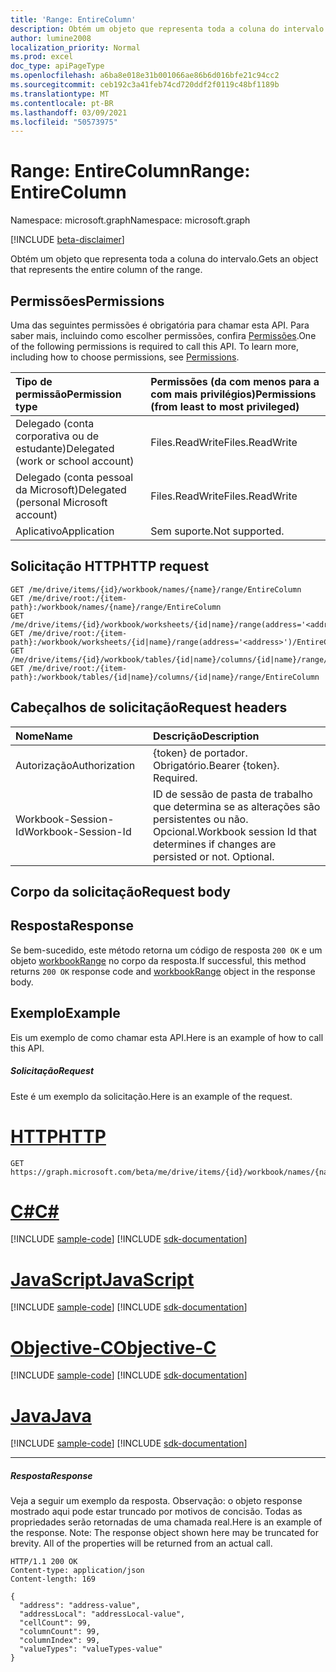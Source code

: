 ```yaml
---
title: 'Range: EntireColumn'
description: Obtém um objeto que representa toda a coluna do intervalo.
author: lumine2008
localization_priority: Normal
ms.prod: excel
doc_type: apiPageType
ms.openlocfilehash: a6ba8e018e31b001066ae86b6d016bfe21c94cc2
ms.sourcegitcommit: ceb192c3a41feb74cd720ddf2f0119c48bf1189b
ms.translationtype: MT
ms.contentlocale: pt-BR
ms.lasthandoff: 03/09/2021
ms.locfileid: "50573975"
---
```

# <a name="range-entirecolumn"></a><span data-ttu-id="43140-103">Range: EntireColumn</span><span class="sxs-lookup"><span data-stu-id="43140-103">Range: EntireColumn</span></span>

<span data-ttu-id="43140-104">Namespace: microsoft.graph</span><span class="sxs-lookup"><span data-stu-id="43140-104">Namespace: microsoft.graph</span></span>

[!INCLUDE [beta-disclaimer](../../includes/beta-disclaimer.md)]

<span data-ttu-id="43140-105">Obtém um objeto que representa toda a coluna do intervalo.</span><span class="sxs-lookup"><span data-stu-id="43140-105">Gets an object that represents the entire column of the range.</span></span>
## <a name="permissions"></a><span data-ttu-id="43140-106">Permissões</span><span class="sxs-lookup"><span data-stu-id="43140-106">Permissions</span></span>
<span data-ttu-id="43140-p101">Uma das seguintes permissões é obrigatória para chamar esta API. Para saber mais, incluindo como escolher permissões, confira [Permissões](/graph/permissions-reference).</span><span class="sxs-lookup"><span data-stu-id="43140-p101">One of the following permissions is required to call this API. To learn more, including how to choose permissions, see [Permissions](/graph/permissions-reference).</span></span>

|<span data-ttu-id="43140-109">Tipo de permissão</span><span class="sxs-lookup"><span data-stu-id="43140-109">Permission type</span></span>      | <span data-ttu-id="43140-110">Permissões (da com menos para a com mais privilégios)</span><span class="sxs-lookup"><span data-stu-id="43140-110">Permissions (from least to most privileged)</span></span>              |
|:--------------------|:---------------------------------------------------------|
|<span data-ttu-id="43140-111">Delegado (conta corporativa ou de estudante)</span><span class="sxs-lookup"><span data-stu-id="43140-111">Delegated (work or school account)</span></span> | <span data-ttu-id="43140-112">Files.ReadWrite</span><span class="sxs-lookup"><span data-stu-id="43140-112">Files.ReadWrite</span></span>    |
|<span data-ttu-id="43140-113">Delegado (conta pessoal da Microsoft)</span><span class="sxs-lookup"><span data-stu-id="43140-113">Delegated (personal Microsoft account)</span></span> | <span data-ttu-id="43140-114">Files.ReadWrite</span><span class="sxs-lookup"><span data-stu-id="43140-114">Files.ReadWrite</span></span>    |
|<span data-ttu-id="43140-115">Aplicativo</span><span class="sxs-lookup"><span data-stu-id="43140-115">Application</span></span> | <span data-ttu-id="43140-116">Sem suporte.</span><span class="sxs-lookup"><span data-stu-id="43140-116">Not supported.</span></span> |

## <a name="http-request"></a><span data-ttu-id="43140-117">Solicitação HTTP</span><span class="sxs-lookup"><span data-stu-id="43140-117">HTTP request</span></span>
<!-- { "blockType": "ignored" } -->
```http
GET /me/drive/items/{id}/workbook/names/{name}/range/EntireColumn
GET /me/drive/root:/{item-path}:/workbook/names/{name}/range/EntireColumn
GET /me/drive/items/{id}/workbook/worksheets/{id|name}/range(address='<address>')/EntireColumn
GET /me/drive/root:/{item-path}:/workbook/worksheets/{id|name}/range(address='<address>')/EntireColumn
GET /me/drive/items/{id}/workbook/tables/{id|name}/columns/{id|name}/range/EntireColumn
GET /me/drive/root:/{item-path}:/workbook/tables/{id|name}/columns/{id|name}/range/EntireColumn

```
## <a name="request-headers"></a><span data-ttu-id="43140-118">Cabeçalhos de solicitação</span><span class="sxs-lookup"><span data-stu-id="43140-118">Request headers</span></span>
| <span data-ttu-id="43140-119">Nome</span><span class="sxs-lookup"><span data-stu-id="43140-119">Name</span></span>       | <span data-ttu-id="43140-120">Descrição</span><span class="sxs-lookup"><span data-stu-id="43140-120">Description</span></span>|
|:---------------|:----------|
| <span data-ttu-id="43140-121">Autorização</span><span class="sxs-lookup"><span data-stu-id="43140-121">Authorization</span></span>  | <span data-ttu-id="43140-p102">{token} de portador. Obrigatório.</span><span class="sxs-lookup"><span data-stu-id="43140-p102">Bearer {token}. Required.</span></span> |
| <span data-ttu-id="43140-124">Workbook-Session-Id</span><span class="sxs-lookup"><span data-stu-id="43140-124">Workbook-Session-Id</span></span>  | <span data-ttu-id="43140-p103">ID de sessão de pasta de trabalho que determina se as alterações são persistentes ou não. Opcional.</span><span class="sxs-lookup"><span data-stu-id="43140-p103">Workbook session Id that determines if changes are persisted or not. Optional.</span></span>|

## <a name="request-body"></a><span data-ttu-id="43140-127">Corpo da solicitação</span><span class="sxs-lookup"><span data-stu-id="43140-127">Request body</span></span>

## <a name="response"></a><span data-ttu-id="43140-128">Resposta</span><span class="sxs-lookup"><span data-stu-id="43140-128">Response</span></span>

<span data-ttu-id="43140-129">Se bem-sucedido, este método retorna um código de resposta `200 OK` e um objeto [workbookRange](../resources/workbookrange.md) no corpo da resposta.</span><span class="sxs-lookup"><span data-stu-id="43140-129">If successful, this method returns `200 OK` response code and [workbookRange](../resources/workbookrange.md) object in the response body.</span></span>

## <a name="example"></a><span data-ttu-id="43140-130">Exemplo</span><span class="sxs-lookup"><span data-stu-id="43140-130">Example</span></span>
<span data-ttu-id="43140-131">Eis um exemplo de como chamar esta API.</span><span class="sxs-lookup"><span data-stu-id="43140-131">Here is an example of how to call this API.</span></span>
##### <a name="request"></a><span data-ttu-id="43140-132">Solicitação</span><span class="sxs-lookup"><span data-stu-id="43140-132">Request</span></span>
<span data-ttu-id="43140-133">Este é um exemplo da solicitação.</span><span class="sxs-lookup"><span data-stu-id="43140-133">Here is an example of the request.</span></span>

# <a name="http"></a>[<span data-ttu-id="43140-134">HTTP</span><span class="sxs-lookup"><span data-stu-id="43140-134">HTTP</span></span>](#tab/http)
<!-- {
  "blockType": "request",
  "name": "range_entirecolumn"
}-->
```msgraph-interactive
GET https://graph.microsoft.com/beta/me/drive/items/{id}/workbook/names/{name}/range/EntireColumn
```
# <a name="c"></a>[<span data-ttu-id="43140-135">C#</span><span class="sxs-lookup"><span data-stu-id="43140-135">C#</span></span>](#tab/csharp)
[!INCLUDE [sample-code](../includes/snippets/csharp/range-entirecolumn-csharp-snippets.md)]
[!INCLUDE [sdk-documentation](../includes/snippets/snippets-sdk-documentation-link.md)]

# <a name="javascript"></a>[<span data-ttu-id="43140-136">JavaScript</span><span class="sxs-lookup"><span data-stu-id="43140-136">JavaScript</span></span>](#tab/javascript)
[!INCLUDE [sample-code](../includes/snippets/javascript/range-entirecolumn-javascript-snippets.md)]
[!INCLUDE [sdk-documentation](../includes/snippets/snippets-sdk-documentation-link.md)]

# <a name="objective-c"></a>[<span data-ttu-id="43140-137">Objective-C</span><span class="sxs-lookup"><span data-stu-id="43140-137">Objective-C</span></span>](#tab/objc)
[!INCLUDE [sample-code](../includes/snippets/objc/range-entirecolumn-objc-snippets.md)]
[!INCLUDE [sdk-documentation](../includes/snippets/snippets-sdk-documentation-link.md)]

# <a name="java"></a>[<span data-ttu-id="43140-138">Java</span><span class="sxs-lookup"><span data-stu-id="43140-138">Java</span></span>](#tab/java)
[!INCLUDE [sample-code](../includes/snippets/java/range-entirecolumn-java-snippets.md)]
[!INCLUDE [sdk-documentation](../includes/snippets/snippets-sdk-documentation-link.md)]

---


##### <a name="response"></a><span data-ttu-id="43140-139">Resposta</span><span class="sxs-lookup"><span data-stu-id="43140-139">Response</span></span>
<span data-ttu-id="43140-p104">Veja a seguir um exemplo da resposta. Observação: o objeto response mostrado aqui pode estar truncado por motivos de concisão. Todas as propriedades serão retornadas de uma chamada real.</span><span class="sxs-lookup"><span data-stu-id="43140-p104">Here is an example of the response. Note: The response object shown here may be truncated for brevity. All of the properties will be returned from an actual call.</span></span>
<!-- {
  "blockType": "response",
  "truncated": true,
  "@odata.type": "microsoft.graph.workbookRange"
} -->
```http
HTTP/1.1 200 OK
Content-type: application/json
Content-length: 169

{
  "address": "address-value",
  "addressLocal": "addressLocal-value",
  "cellCount": 99,
  "columnCount": 99,
  "columnIndex": 99,
  "valueTypes": "valueTypes-value"
}
```

<!-- uuid: 8fcb5dbc-d5aa-4681-8e31-b001d5168d79
2015-10-25 14:57:30 UTC -->
<!--
{
  "type": "#page.annotation",
  "description": "Range: EntireColumn",
  "keywords": "",
  "section": "documentation",
  "tocPath": "",
  "suppressions": [
  ]
}
-->


